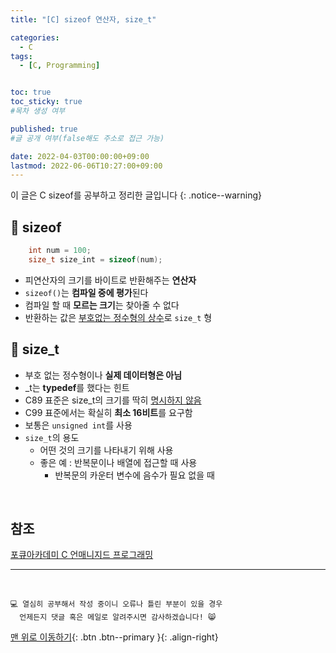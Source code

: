 ```yaml
---
title: "[C] sizeof 연산자, size_t" 

categories:
  - C
tags:
  - [C, Programming]


toc: true
toc_sticky: true
#목차 생성 여부

published: true
#글 공개 여부(false해도 주소로 접근 가능)

date: 2022-04-03T00:00:00+09:00
lastmod: 2022-06-06T10:27:00+09:00
---
```


이 글은 C sizeof를 공부하고 정리한 글입니다
{: .notice--warning}

## 📌 sizeof

```c
    int num = 100;
    size_t size_int = sizeof(num);
```
- 피연산자의 크기를 바이트로 반환해주는 **연산자**
- `sizeof()`는 **컴파일 중에 평가**된다
- 컴파일 할 때 **모르는 크기**는 찾아줄 수 없다
- 반환하는 값은 <u>부호없는 정수형의 상수</u>로 `size_t` 형

## 📌 size_t

- 부호 없는 정수형이나 **실제 데이터형은 아님**
- _t는 **typedef**를 했다는 힌트
- C89 표준은 size_t의 크기를 딱히 <u>명시하지 않음</u>
- C99 표준에서는 확실히 **최소 16비트**를 요구함
- 보통은 `unsigned int`를 사용
- `size_t`의 용도
  - 어떤 것의 크기를 나타내기 위해 사용
  - 좋은 예 : 반복문이나 배열에 접근할 때 사용
    - 반복문의 카운터 변수에 음수가 필요 없을 때

<br>

## 참조
[포큐아카데미 C 언매니지드 프로그래밍](https://pocu-ko.teachable.com/p/comp2200)

***
<br>

    💻 열심히 공부해서 작성 중이니 오류나 틀린 부분이 있을 경우 
      언제든지 댓글 혹은 메일로 알려주시면 감사하겠습니다! 😸

[맨 위로 이동하기](#){: .btn .btn--primary }{: .align-right}